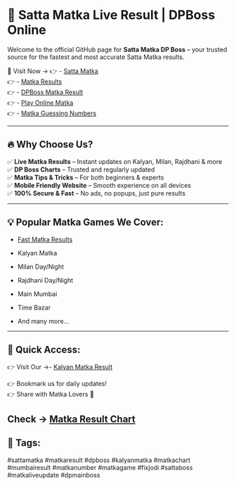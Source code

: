# 🎯 Satta Matka Live Result | DPBoss Online

Welcome to the official GitHub page for **Satta Matka DP Boss** – your trusted source for the fastest and most accurate Satta Matka results.

📍 Visit Now → 👉 - [Satta Matka](https://sattamatkadpboss.co/)  
              👉 - [Matka Results](https://sattamatkadpboss.co/)  
              👉 - [DPBoss Matka Result](https://sattamatkadpboss.co/)  
              👉 - [Play Online Matka](https://sattamatkadpboss.co/)  
              👉 - [Matka Guessing Numbers](https://sattamatkadpboss.co/)  
                    
---

## 🔥 Why Choose Us?

✅ **Live Matka Results** – Instant updates on Kalyan, Milan, Rajdhani & more  
✅ **DP Boss Charts** – Trusted and regularly updated  
✅ **Matka Tips & Tricks** – For both beginners & experts  
✅ **Mobile Friendly Website** – Smooth experience on all devices  
✅ **100% Secure & Fast** – No ads, no popups, just pure results

---

## 💡 Popular Matka Games We Cover: 
- [Fast Matka Results](https://sattamatkadpboss.co/)  

- Kalyan Matka
- Milan Day/Night
- Rajdhani Day/Night
- Main Mumbai
- Time Bazar
- And many more…

---

## 🔗 Quick Access:

👉 Visit Our →- [Kalyan Matka Result](https://sattamatkadpboss.co/)

👉 Bookmark us for daily updates!  
👉 Share with Matka Lovers 🎯

Check → [Matka Result Chart](https://sattamatkadpboss.co/)
---

## 📌 Tags:
#sattamatka #matkaresult #dpboss #kalyanmatka #matkachart #mumbairesult #matkanumber #matkagame #fixjodi #sattaboss #matkaliveupdate #dpmainboss 
